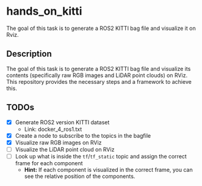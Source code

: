 # hands_on_kitti
The goal of this task is to generate a ROS2 KITTI bag file and visualize it on Rviz. 

## Description
The goal of this task is to generate a ROS2 KITTI bag file and visualize its contents (specifically raw RGB images and LiDAR point clouds) on RViz. This repository provides the necessary steps and a framework to achieve this.

## TODOs
- [x] Generate ROS2 version KITTI dataset
  - Link: docker_4_ros1.txt
- [x] Create a node to subscribe to the topics in the bagfile
- [x] Visualize raw RGB images on RViz
- [ ] Visualize the LiDAR point cloud on RViz
- [ ] Look up what is inside the `tf`/`tf_static` topic and assign the correct frame for each component
  - **Hint:** If each component is visualized in the correct frame, you can see the relative position of the components.

